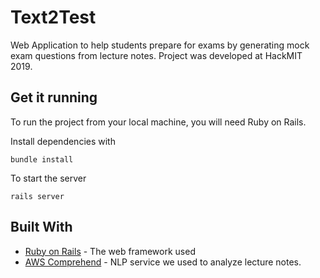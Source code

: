 # Text2Test

Web Application to help students prepare for exams by generating mock exam questions from lecture notes. Project was developed at HackMIT 2019.

## Get it running

To run the project from your local machine, you will need Ruby on Rails.

Install dependencies with

```
bundle install
```

To start the server

```
rails server
```


## Built With

* [Ruby on Rails](https://github.com/rails/rails) - The web framework used
* [AWS Comprehend](https://aws.amazon.com/comprehend/) - NLP service we used to analyze lecture notes.

